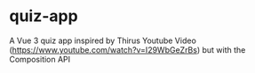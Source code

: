 # quiz-app
A Vue 3 quiz app inspired by Thirus Youtube Video (https://www.youtube.com/watch?v=I29WbGeZrBs) but with the Composition API
